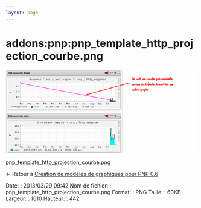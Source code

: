 ```yaml
---
layout: page
---
```


addons:pnp:pnp\_template\_http\_projection\_courbe.png
======================================================

[![pnp\_template\_http\_projection\_courbe.png](../../../assets/media/addons/pnp/pnp_template_http_projection_courbe.png@cache=&w=900&h=393 "pnp_template_http_projection_courbe.png")](../../../assets/media/addons/pnp/pnp_template_http_projection_courbe.png@cache= "Afficher le fichier original")

pnp\_template\_http\_projection\_courbe.png

← Retour à [Création de modèles de graphiques pour PNP
0.6](../../../nagios/addons/pnp/creation-template-graph.html "nagios:addons:pnp:creation-template-graph")

Date:
:   2013/03/29 09:42
Nom de fichier:
:   pnp\_template\_http\_projection\_courbe.png
Format:
:   PNG
Taille:
:   60KB
Largeur:
:   1010
Hauteur:
:   442


